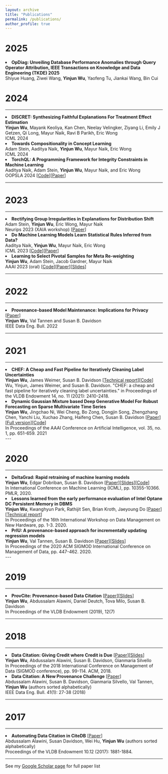 ```yaml
---
layout: archive
title: "Publications"
permalink: /publications/
author_profile: true
---
```


2025
===
<li><b>OpDiag: Unveiling Database Performance Anomalies through Query Operator Attribution, IEEE Transactions on Knowledge and Data Engineering (TKDE) 2025</b><br/>
Shiyue Huang, Ziwei Wang, <b>Yinjun Wu</b>, Yaofeng Tu, Jiankai Wang, Bin Cui</li>


2024
===

---
<!-- "TorchQL: A Programming Framework for Integrity Constraints in Machine Learning" 
[paper](https://arxiv.org/pdf/2308.06686.pdf)[code](https://github.com/TorchQL/torchql)
author: Aaditya Naik, Adam Stein, <b>Yinjun Wu</b>, Mayur Naik, and Eric Wong -->
<li><b>DISCRET: Synthesizing Faithful Explanations For Treatment Effect Estimation</b> <br/>
<b>Yinjun Wu</b>, Mayank Keoliya, Kan Chen, Neelay Velingker, Ziyang Li, Emily J Getzen, Qi Long, Mayur Naik, Ravi B Parikh, Eric Wong <br/>
ICML 2024 </li>
<li><b>Towards Compositionality in Concept Learning</b> <br/>
Adam Stein, Aaditya Naik, <b>Yinjun Wu</b>, Mayur Naik, Eric Wong <br/>
ICML 2024 </li>
<li><b>TorchQL: A Programming Framework for Integrity Constraints in Machine Learning</b> <br/>
Aaditya Naik, Adam Stein, <b>Yinjun Wu</b>, Mayur Naik, and Eric Wong <br/>
OOPSLA 2024 [<a href="https://github.com/TorchQL/torchql">Code</a>][<a href="https://arxiv.org/pdf/2308.06686.pdf">Paper</a>] </li>

---

2023
===

---

<li><b>Rectifying Group Irregularities in Explanations for Distribution Shift</b> <br/>
Adam Stein, <b>Yinjun Wu</b>, Eric Wong, Mayur Naik <br/>
Neurips 2023 (XAIA workshop) [<a href="https://arxiv.org/pdf/2305.16308.pdf">Paper</a>] </li>


<li><b>Do Machine Learning Models Learn Statistical Rules Inferred from Data?</b> <br/>
Aaditya Naik, <b>Yinjun Wu</b>, Mayur Naik, Eric Wong <br/>
ICML 2023 [<a href="https://github.com/DebugML/sqrl">Code</a>][<a href="https://arxiv.org/pdf/2303.01433.pdf">Paper</a>] </li>

<li><b>Learning to Select Pivotal Samples for Meta Re-weighting</b> <br/>
  <b>Yinjun Wu</b>, Adam Stein, Jacob Gardner, Mayur Naik <br/>
  AAAI 2023 (oral) [<a href="https://github.com/thuwuyinjun/validation_set_selection">Code</a>][<a href="https://arxiv.org/pdf/2302.04418.pdf">Paper</a>][<a href="http://wuyinjun-1993.github.io/files/AAAI_presentation_10884.pptx">Slides</a>] </li>

---


2022
===

---
<li><b>Provenance-based Model Maintenance: Implications for Privacy</b> [<a href="http://sites.computer.org/debull/A22mar/p37.pdf">Paper</a>]<br/>
  <b>Yinjun Wu</b>, Val Tannen and Susan B. Davidson <br/>
  IEEE Data Eng. Bull. 2022</li>

---

2021
===

---
<li><b>CHEF: A Cheap and Fast Pipeline for Iteratively Cleaning Label Uncertainties</b> <br/>
  <b>Yinjun Wu</b>, James Weimer, Susan B. Davidson [<a href="https://arxiv.org/abs/2107.08588">Technical report</a>][<a href="https://github.com/thuwuyinjun/Chef">Code</a>] <br/>
  Wu, Yinjun, James Weimer, and Susan B. Davidson. "CHEF: a cheap and fast pipeline for iteratively cleaning label uncertainties." in Proceedings of the VLDB Endowment 14, no. 11 (2021): 2410-2418. </li>

<li><b>Dynamic Gaussian Mixture based Deep Generative Model For Robust Forecasting on Sparse Multivariate Time Series</b> <br/>
  <b>Yinjun Wu</b>, Jingchao Ni, Wei Cheng, Bo Zong, Dongjin Song, Zhengzhang Chen, Yanchi Liu, Xuchao Zhang, Haifeng Chen, Susan B. Davidson [<a href="https://ojs.aaai.org/index.php/AAAI/article/view/16145">Paper</a>][<a href="https://arxiv.org/abs/2103.02164">Full version</a>][<a href="https://github.com/thuwuyinjun/DGM2">Code</a>] <br/>
    In Proceedings of the AAAI Conference on Artificial Intelligence, vol. 35, no. 1, pp. 651-659. 2021 </li>
---

2020
===

---
<li><b>DeltaGrad: Rapid retraining of machine learning models</b> <br/>
    <b>Yinjun Wu</b>, Edgar Dobriban, Susan B. Davidson [<a href="http://proceedings.mlr.press/v119/wu20b.html">Paper</a>][<a href="http://wuyinjun-1993.github.io/files/deltagrad.pdf">Slides</a>][<a href="https://github.com/thuwuyinjun/DeltaGrad">Code</a>] <br/>
    In International Conference on Machine Learning (ICML), pp. 10355-10366. PMLR, 2020. </li>
<li><b>Lessons learned from the early performance evaluation of Intel Optane DC Persistent Memory in DBMS</b> <br/>
    <b>Yinjun Wu</b>, Kwanghyun Park, Rathijit Sen, Brian Kroth, Jaeyoung Do [<a href="https://dl.acm.org/doi/abs/10.1145/3399666.3399898">Paper</a>][<a href="https://arxiv.org/abs/2005.07658">Technical report</a>] <br/>
    In Proceedings of the 16th International Workshop on Data Management on New Hardware, pp. 1-3. 2020. </li>
<li><b>PrIU: A provenance-based approach for incrementally updating regression models</b> <br/>
    <b>Yinjun Wu</b>, Val Tannen, Susan B. Davidson [<a href="https://arxiv.org/pdf/2002.11791.pdf">Paper</a>][<a href="http://wuyinjun-1993.github.io/files/SIGMOD_2020_presentation_v3.pptx">Slides</a>] <br/>
    In Proceedings of the 2020 ACM SIGMOD International Conference on Management of Data, pp. 447-462. 2020. </li>
---

2019
===

---
<li><b>ProvCite: Provenance-based Data Citation</b> [<a href="https://dl.acm.org/citation.cfm?id=3329477">Paper</a>][<a href="http://wuyinjun-1993.github.io/files/VLDB_2019_presentation_V8.pptx">Slides</a>] <br/>
  <b>Yinjun Wu</b>, Abdussalam Alawini, Daniel Deutch, Tova Milo, Susan B. Davidson<br/>
  In Proceedings of the VLDB Endowment (2019), 12(7)</li>

---

2018
===

---
<li><b>Data Citation: Giving Credit where Credit is Due</b> [<a href="https://dl.acm.org/citation.cfm?id=3196910">Paper</a>][<a href="http://wuyinjun-1993.github.io/files/SIGMOD_2018_v7.pptx">Slides</a>]<br/>
  <b>Yinjun Wu</b>, Abdussalam Alawini, Susan B. Davidson, Gianmaria Silvello<br/>
  In Proceedings of the 2018 International Conference on Management of Data (SIGMOD conference), pp. 99-114. ACM, 2018.</li>

<li><b>Data Citation: A New Provenance Challenge</b> [<a href="http://sites.computer.org/debull/A18mar/p27.pdf">Paper</a>]<br/>
  Abdussalam Alawini, Susan B. Davidson, Gianmaria Silvello, Val Tannen, <b>Yinjun Wu</b> (authors sorted alphabetically) <br/>
  IEEE Data Eng. Bull. 41(1): 27-38 (2018)</li>

---

2017
===

---
<li><b>Automating Data Citation in CiteDB</b> [<a href="http://www.vldb.org/pvldb/vol10/p1881-alawini.pdf">Paper</a>]<br/>
Abdussalam Alawini, Susan Davidson, Wei Hu, <b>Yinjun Wu</b> (authors sorted alphabetically) <br/>
Proceedings of the VLDB Endowment 10.12 (2017): 1881-1884.</li>

---


See my <a href="https://scholar.google.com/citations?user=yXEG_vsAAAAJ&hl=en">Google Scholar page</a> for full paper list

<!-- This paper is about the number 1. The number 2 is left for future work.

[Download paper here](http://academicpages.github.io/files/paper1.pdf)

Recommended citation: Your Name, You. (2009). "Paper Title Number 1." <i>Journal 1</i>. 1(1). -->


<!-- {% if author.googlescholar %}
  You can also find my articles on <u><a href="{{author.googlescholar}}">my Google Scholar profile</a>.</u>
{% endif %} -->

<!-- {% include base_path %}

{% for post in site.publications reversed %}
  {% include archive-single.html %}
{% endfor %} -->
